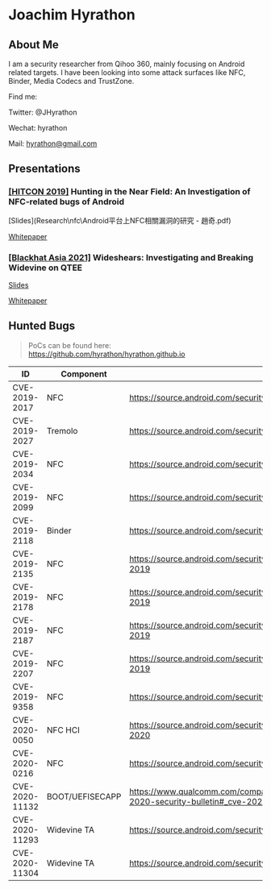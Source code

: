 # Joachim Hyrathon

## About Me

I am a security researcher from Qihoo 360, mainly focusing on Android related targets. I have been looking  into some attack surfaces like NFC, Binder, Media Codecs and TrustZone.

Find me:

Twitter: @JHyrathon

Wechat: hyrathon

Mail: hyrathon@gmail.com

## Presentations

### [[HITCON 2019]](https://hitcon.org/2019/CMT/agenda) Hunting in the Near Field: An Investigation of NFC-related bugs of Android

[Slides](Research\nfc\Android平台上NFC相關漏洞的研究 - 趙奇.pdf)

[Whitepaper](Research\nfc\Whitepaper.pdf)

### [[Blackhat Asia 2021]](https://www.blackhat.com/asia-21/briefings/schedule/#wideshears-investigating-and-breaking-widevine-on-qtee-21872) Wideshears: Investigating and Breaking Widevine on QTEE

 [Slides](Research\wideshears\as-21-Zhao-Wideshears-Investigating-And-Breaking-Widevine-On-QTEE.pdf) 

 [Whitepaper](Research\wideshears\as-21-Zhao-Wideshears-Investigating-And-Breaking-Widevine-On-QTEE-wp.pdf) 

## Hunted Bugs

> PoCs can be found here: https://github.com/hyrathon/hyrathon.github.io

| ID             | Component       | Link                                                         |
| -------------- | --------------- | ------------------------------------------------------------ |
| CVE-2019-2017  | NFC             | https://source.android.com/security/overview/acknowledgements#mar-2019 |
| CVE-2019-2027  | Tremolo         | https://source.android.com/security/overview/acknowledgements#apr-2019 |
| CVE-2019-2034  | NFC             | https://source.android.com/security/overview/acknowledgements#apr-2019 |
| CVE-2019-2099  | NFC             | https://source.android.com/security/overview/acknowledgements#june-2019 |
| CVE-2019-2118  | Binder          | https://source.android.com/security/overview/acknowledgements#july-2019 |
| CVE-2019-2135  | NFC             | https://source.android.com/security/overview/acknowledgements#august-2019 |
| CVE-2019-2178  | NFC             | https://source.android.com/security/overview/acknowledgements#september-2019 |
| CVE-2019-2187  | NFC             | https://source.android.com/security/overview/acknowledgements#october-2019 |
| CVE-2019-2207  | NFC             | https://source.android.com/security/overview/acknowledgements#november-2019 |
| CVE-2019-9358  | NFC             | https://source.android.com/security/overview/release-acknowledgements |
| CVE-2020-0050  | NFC HCI         | https://source.android.com/security/overview/acknowledgements#march-2020 |
| CVE-2020-0216  | NFC             | https://source.android.com/security/overview/acknowledgements#june-2020 |
| CVE-2020-11132 | BOOT/UEFISECAPP | https://www.qualcomm.com/company/product-security/bulletins/november-2020-security-bulletin#_cve-2020-11132 |
| CVE-2020-11293 | Widevine TA     | https://source.android.com/security/overview/acknowledgements#may-2021 |
| CVE-2020-11304 | Widevine TA     | https://source.android.com/security/overview/acknowledgements#june-2021 |
